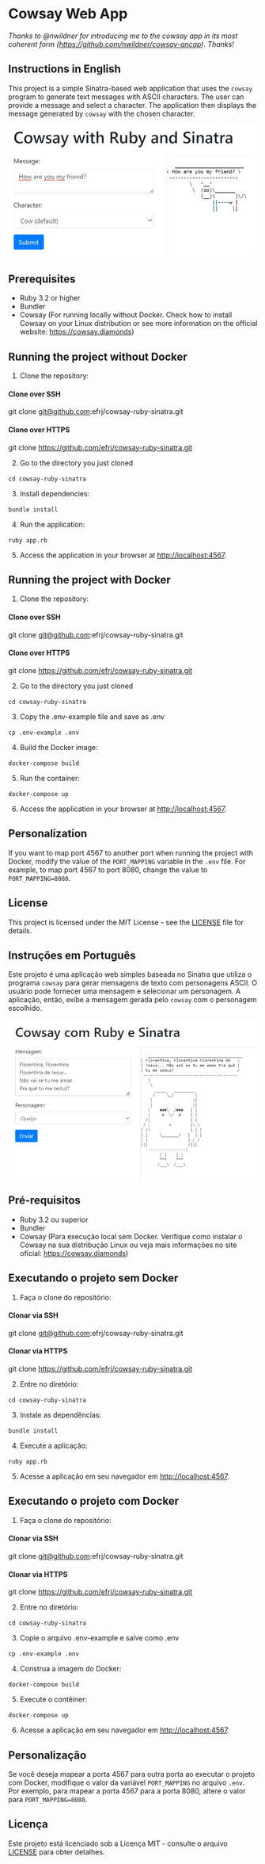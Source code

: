 # Cowsay Web App

*Thanks to @nwildner for introducing me to the cowsay app in its most coherent form (https://github.com/nwildner/cowsay-ancap). Thanks!*

## Instructions in English

This project is a simple Sinatra-based web application that uses the `cowsay` program to generate text messages with ASCII characters. The user can provide a message and select a character. The application then displays the message generated by `cowsay` with the chosen character.

![Application screenshot](images/reademe-en.png)

## Prerequisites

- Ruby 3.2 or higher
- Bundler
- Cowsay (For running locally without Docker. Check how to install Cowsay on your Linux distribution or see more information on the official website: https://cowsay.diamonds)

## Running the project without Docker

1. Clone the repository: 

#### Clone over SSH 

git clone git@github.com:efrj/cowsay-ruby-sinatra.git 

#### Clone over HTTPS 

git clone https://github.com/efrj/cowsay-ruby-sinatra.git 

2. Go to the directory you just cloned 

``cd cowsay-ruby-sinatra``

3. Install dependencies: 

``bundle install`` 

4. Run the application: 

``ruby app.rb`` 

5. Access the application in your browser at [http://localhost:4567](http://localhost:4567). 

## Running the project with Docker 

1. Clone the repository: 

#### Clone over SSH 

git clone git@github.com:efrj/cowsay-ruby-sinatra.git 

#### Clone over HTTPS 

git clone https://github.com/efrj/cowsay-ruby-sinatra.git 

2. Go to the directory you just cloned 

``cd cowsay-ruby-sinatra`` 

3. Copy the .env-example file and save as .env 

``cp .env-example .env`` 

4. Build the Docker image: 

``docker-compose build`` 

5. Run the container: 

``docker-compose up`` 

6. Access the application in your browser at [http://localhost:4567](http://localhost:4567). 

## Personalization 

If you want to map port 4567 to another port when running the project with Docker, modify the value of the `PORT_MAPPING` variable in the `.env` file. For example, to map port 4567 to port 8080, change the value to `PORT_MAPPING=8080`.

## License

This project is licensed under the MIT License - see the [LICENSE](LICENSE) file for details.

## Instruções em Português 

Este projeto é uma aplicação web simples baseada no Sinatra que utiliza o programa `cowsay` para gerar mensagens de texto com personagens ASCII. O usuário pode fornecer uma mensagem e selecionar um personagem. A aplicação, então, exibe a mensagem gerada pelo `cowsay` com o personagem escolhido. 

![Captura de tela da aplicação](images/readme-pt.png) 

## Pré-requisitos 

- Ruby 3.2 ou superior 
- Bundler 
- Cowsay (Para execução local sem Docker. Verifique como instalar o Cowsay na sua distribução Linux ou veja mais informações no site oficial: https://cowsay.diamonds) 

## Executando o projeto sem Docker 

1. Faça o clone do repositório: 

#### Clonar via SSH 

git clone git@github.com:efrj/cowsay-ruby-sinatra.git 

#### Clonar via HTTPS 

git clone https://github.com/efrj/cowsay-ruby-sinatra.git 

2. Entre no diretório: 

``cd cowsay-ruby-sinatra`` 

3. Instale as dependências: 

``bundle install`` 

4. Execute a aplicação: 

``ruby app.rb`` 

5. Acesse a aplicação em seu navegador em [http://localhost:4567](http://localhost:4567). 


## Executando o projeto com Docker 

1. Faça o clone do repositório: 

#### Clonar via SSH 

git clone git@github.com:efrj/cowsay-ruby-sinatra.git 

#### Clonar via HTTPS 

git clone https://github.com/efrj/cowsay-ruby-sinatra.git 

2. Entre no diretório: 

``cd cowsay-ruby-sinatra`` 

3. Copie o arquivo .env-example e salve como .env 

``cp .env-example .env`` 
 
4. Construa a imagem do Docker: 

``docker-compose build`` 

5. Execute o contêiner: 

``docker-compose up`` 

6. Acesse a aplicação em seu navegador em [http://localhost:4567](http://localhost:4567). 

## Personalização 

Se você deseja mapear a porta 4567 para outra porta ao executar o projeto com Docker, modifique o valor da variável `PORT_MAPPING` no arquivo `.env`. Por exemplo, para mapear a porta 4567 para a porta 8080, altere o valor para `PORT_MAPPING=8080`.

## Licença 

Este projeto está licenciado sob a Licença MIT - consulte o arquivo [LICENSE](LICENSE) para obter detalhes.
